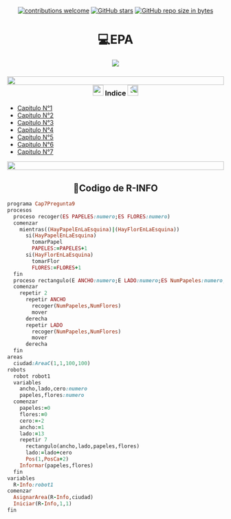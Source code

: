 <div align="center">

[![contributions welcome](https://img.shields.io/badge/contributions-welcome-brightgreen.svg?style=flat)](https://github.com/Nomadiix/EPA)
[![GitHub stars](https://img.shields.io/github/stars/Nomadiix/EPA)](https://github.com/FabianMartinez1234567/EPA/stargazers/)
[![GitHub repo size in bytes](https://img.shields.io/github/repo-size/Nomadiix/EPA)](https://github.com/Nomadiix/EPA)
 </div>

<h1 align="center"> 💻EPA  </h1>
<div align="center">
  <img src="https://media.giphy.com/media/YnYpT4OL4pFVrBMc9R/giphy.gif"/>
 </div>

<h3 align='center'>
<img src= 'https://i.gifer.com/origin/8c/8cd3f1898255c045143e1da97fbabf10_w200.gif' height="20" width="100%"> <img src="https://media.giphy.com/media/v1.Y2lkPTc5MGI3NjExMGxnMjNvcXFvM3cyOGY1MXIwanNlbHo3cjBnY243MjBoYmpseXppcyZjdD1z/JwOUH7TbHFHg3LnX18/giphy.gif" height="25" />  Indice  <img style="transform:scaleX(-1);" src="https://media.giphy.com/media/v1.Y2lkPTc5MGI3NjExMGxnMjNvcXFvM3cyOGY1MXIwanNlbHo3cjBnY243MjBoYmpseXppcyZjdD1z/JwOUH7TbHFHg3LnX18/giphy.gif" height="25" />

</h3>

- [Capitulo N°1](/Capitulo%20N%C2%B01/)
- [Capitulo N°2](/Capitulo%20N%C2%B02/)
- [Capitulo N°3](/Capitulo%20N%C2%B03/)
- [Capitulo N°4](/Capitulo%20N%C2%B04/)
- [Capitulo N°5](/Capitulo%20N%C2%B05/)
- [Capitulo N°6](/Capitulo%20N%C2%B06/)
- [Capitulo N°7](/Capitulo%20N%C2%B07/)

<img src= 'https://i.gifer.com/origin/8c/8cd3f1898255c045143e1da97fbabf10_w200.gif' height="20" width="100%"> 

<div align='center'>

## 🤖Codigo de R-INFO

</div>

```Ruby
programa Cap7Pregunta9
procesos
  proceso recoger(ES PAPELES:numero;ES FLORES:numero)
  comenzar
    mientras((HayPapelEnLaEsquina)|(HayFlorEnLaEsquina))
      si(HayPapelEnLaEsquina)
        tomarPapel
        PAPELES:=PAPELES+1
      si(HayFlorEnLaEsquina)
        tomarFlor
        FLORES:=FLORES+1
  fin
  proceso rectangulo(E ANCHO:numero;E LADO:numero;ES NumPapeles:numero;ES NumFlores:numero)
  comenzar
    repetir 2
      repetir ANCHO
        recoger(NumPapeles,NumFlores)
        mover
      derecha
      repetir LADO
        recoger(NumPapeles,NumFlores)
        mover
      derecha
  fin
areas
  ciudad:AreaC(1,1,100,100)
robots
  robot robot1
  variables
    ancho,lado,cero:numero
    papeles,flores:numero
  comenzar
    papeles:=0
    flores:=0
    cero:=-2
    ancho:=1
    lado:=13
    repetir 7
      rectangulo(ancho,lado,papeles,flores)
      lado:=lado+cero
      Pos(1,PosCa+2)
    Informar(papeles,flores)
  fin
variables
  R-Info:robot1
comenzar
  AsignarArea(R-Info,ciudad)
  Iniciar(R-Info,1,1)
fin
```

